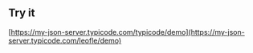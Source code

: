 ## Try it

[https://my-json-server.typicode.com/typicode/demo](https://my-json-server.typicode.com/leofle/demo)

